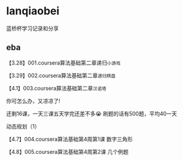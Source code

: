 # lanqiaobei
蓝桥杯学习记录和分享

## eba
【3.28】001.coursera算法基础第二章递归`小游戏`

【3.29】002.coursera算法基础第二章`递归棋盘`

【4.1】003.coursera算法基础第二章`汉诺塔`

你可怎么办，又凉凉了!

还剩16课，一天三课五天学完还差不多😭
刷题的话有500题，平均40一天

动态规划（1）

【4.7】004.coursera算法基础第4周第1课 数字三角形

【4.8】005.coursera算法基础第4周第2课 几个例题

